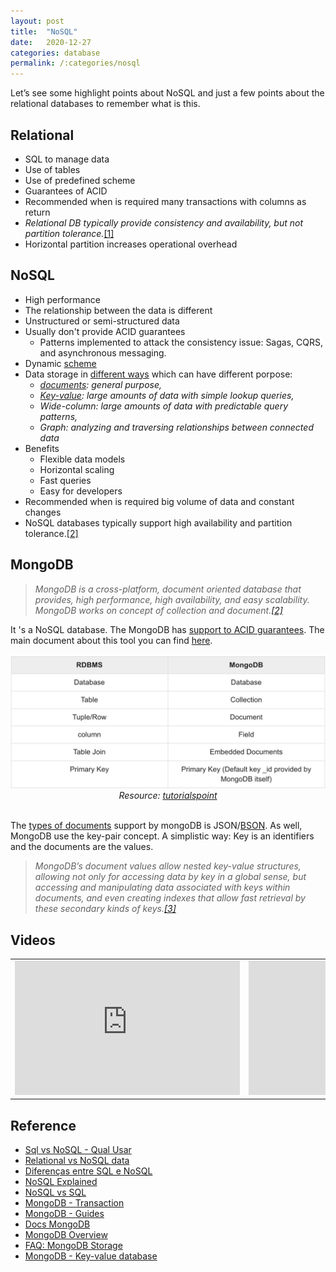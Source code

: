 ```yaml
---
layout: post
title:  "NoSQL"
date:   2020-12-27
categories: database
permalink: /:categories/nosql
---
```



Let’s see some highlight points about NoSQL and just a few points about the relational databases to remember what is this.

<!-- wp:heading -->
<h2>Relational</h2>
<!-- /wp:heading -->

<!-- wp:list -->
<ul>
 <li>SQL to manage data</li>
 <li>Use of tables</li><li>Use of predefined scheme</li>
 <li>Guarantees of ACID</li>
 <li>Recommended when is required many transactions with columns as return</li>
 <li><em>Relational DB typically provide consistency and availability, but not partition tolerance.</em><a href="https://docs.microsoft.com/en-us/dotnet/architecture/cloud-native/relational-vs-nosql-data#the-cap-theorem">[1]</a></li>
 <li>Horizontal partition increases operational overhead</li>
</ul>
<!-- /wp:list -->

<!-- wp:heading -->
<h2>NoSQL</h2>
<!-- /wp:heading -->

<!-- wp:list -->
<ul>
 <li>High performance</li>
 <li>The relationship between the data is different</li>
 <li>Unstructured or semi-structured data</li>
 <li>Usually don't provide ACID guarantees
   <ul><li>Patterns implemented to attack the consistency issue: Sagas, CQRS, and asynchronous messaging.</li>
  </ul></li>
 <li>Dynamic <a href="https://docs.mongodb.com/realm/mongodb/document-schemas">scheme</a></li>
 <li>Data storage in <a href="https://www.mongodb.com/nosql-explained/nosql-vs-sql">different ways</a> which can have different porpose:
   <ul>
     <li><em><a href="https://www.mongodb.com/document-databases">documents</a>: general purpose, </em></li>
     <li><em><a href="https://www.mongodb.com/key-value-database">Key-value</a>: large amounts of data with simple lookup queries, </em></li>
     <li><em>Wide-column: large amounts of data with predictable query patterns, </em></li>
     <li><em>Graph: analyzing and traversing relationships between connected data</em></li>
  </ul></li>
 <li>Benefits
    <ul>
      <li>Flexible data models</li>
      <li>Horizontal scaling</li>
      <li>Fast queries</li>
      <li>Easy for developers</li>
    </ul></li>
  <li>Recommended when is required big volume of data and constant changes</li>
  <li>NoSQL databases typically support high availability and partition tolerance.<a href="https://docs.microsoft.com/en-us/dotnet/architecture/cloud-native/relational-vs-nosql-data#the-cap-theorem">[2]</a></li>
</ul>
<!-- /wp:list -->

<!-- wp:heading -->
<h2>MongoDB</h2>
<!-- /wp:heading -->

<blockquote>
<em>MongoDB is a cross-platform, document oriented database that provides, high performance, high availability, and easy scalability. MongoDB works on concept of collection and document.<a href="https://www.tutorialspoint.com/mongodb/mongodb_overview.htm">[2]</a></em>
</blockquote>

<!-- wp:paragraph -->
<p>It 's a NoSQL database. The MongoDB has <a href="https://www.mongodb.com/transactions">support to ACID guarantees</a>. The main document about this tool you can find <a href="https://docs.mongodb.com/guides/">here</a>.</p>
<!-- /wp:paragraph -->

<!-- wp:paragraph -->
<center>
  <img src="/img/mongodb/mongodbstructure.png" width="600" high="500">
  <br/>
  <em>Resource: <a href="https://www.tutorialspoint.com/mongodb/mongodb_overview.htm">tutorialspoint</a></em>
</center>
<br/>
<!-- /wp:paragraph -->

<p>The <a href="https://docs.mongodb.com/manual/core/databases-and-collections/#overview">types of documents</a> support by mongoDB is JSON/<a href="https://docs.mongodb.com/manual/reference/bson-types/">BSON</a>. As well, MongoDB use the key-pair concept. A simplistic way: Key is an identifiers and the documents are the values.</p>

<blockquote>
<em>MongoDB’s document values allow nested key-value structures, allowing not only for accessing data by key in a global sense, but accessing and manipulating data associated with keys within documents, and even creating indexes that allow fast retrieval by these secondary kinds of keys.<a href="https://www.mongodb.com/key-value-database">[3]</a></em>
</blockquote>

<!-- wp:heading -->
<h2>Videos</h2>
<!-- /wp:heading -->

<!-- wp:paragraph -->
<table>
<tr>
<td>
<iframe width="360" height="215" src="https://www.youtube.com/embed/OdLUdaO-YtA" frameborder="0" allow="accelerometer; autoplay; clipboard-write; encrypted-media; gyroscope; picture-in-picture" allowfullscreen></iframe>
</td>
<td>
<iframe width="360" height="215" src="https://www.youtube.com/embed/EE8ZTQxa0AM" frameborder="0" allow="accelerometer; autoplay; clipboard-write; encrypted-media; gyroscope; picture-in-picture" allowfullscreen></iframe>
</td>
</tr>
</table>
<!-- /wp:paragraph -->

<!-- wp:heading -->
<h2>Reference</h2>
<!-- /wp:heading -->

<!-- wp:list -->
<ul>
 <li><a href="https://www.treinaweb.com.br/blog/sql-vs-nosql-qual-usar/">Sql vs NoSQL - Qual Usar</a></li>
 <li><a href="https://docs.microsoft.com/en-us/dotnet/architecture/cloud-native/relational-vs-nosql-data">Relational vs NoSQL data</a></li>
 <li><a href="https://medium.com/devtranslate/diferencas-entre-sql-e-nosql-51311f9069bd">Diferenças entre SQL e NoSQL</a></li>
 <li><a href="https://www.mongodb.com/nosql-explained">NoSQL Explained</a></li>
 <li><a href="https://www.mongodb.com/nosql-explained/nosql-vs-sql">NoSQL vs SQL</a></li>
 <li><a href="https://www.mongodb.com/transactions">MongoDB - Transaction</a></li>
 <li><a href="https://docs.mongodb.com/guides/">MongoDB - Guides</a></li>
 <li><a href="https://docs.mongodb.com/">Docs MongoDB</a></li>
 <li><a href="https://www.tutorialspoint.com/mongodb/mongodb_overview.htm">MongoDB Overview</a></li>
 <li><a href="https://docs.mongodb.com/manual/faq/storage/">FAQ: MongoDB Storage</a></li>
 <li><a href="https://www.mongodb.com/key-value-database">MongoDB - Key-value database</a>
</ul>
<!-- /wp:list -->
